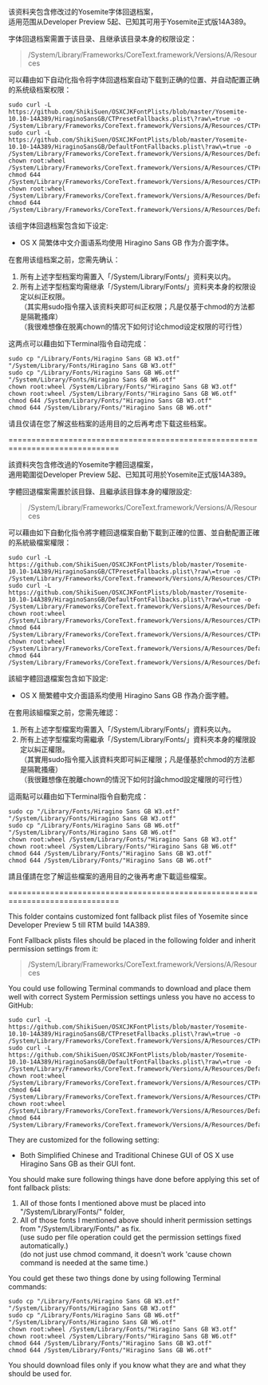 该资料夹包含修改过的Yosemite字体回退档案，<br>
适用范围从Developer Preview 5起、已知其可用于Yosemite正式版14A389。<br>

字体回退档案需置于该目录、且继承该目录本身的权限设定：<br>
> /System/Library/Frameworks/CoreText.framework/Versions/A/Resources<br>

可以藉由如下自动化指令将字体回退档案自动下载到正确的位置、并自动配置正确的系统级档案权限：<br>
<pre><code>sudo curl -L https://github.com/ShikiSuen/OSXCJKFontPlists/blob/master/Yosemite-10.10-14A389/HiraginoSansGB/CTPresetFallbacks.plist\?raw\=true -o /System/Library/Frameworks/CoreText.framework/Versions/A/Resources/CTPresetFallbacks.plist
sudo curl -L https://github.com/ShikiSuen/OSXCJKFontPlists/blob/master/Yosemite-10.10-14A389/HiraginoSansGB/DefaultFontFallbacks.plist\?raw\=true -o /System/Library/Frameworks/CoreText.framework/Versions/A/Resources/DefaultFontFallbacks.plist
chown root:wheel /System/Library/Frameworks/CoreText.framework/Versions/A/Resources/CTPresetFallbacks.plist
chmod 644 /System/Library/Frameworks/CoreText.framework/Versions/A/Resources/CTPresetFallbacks.plist
chown root:wheel /System/Library/Frameworks/CoreText.framework/Versions/A/Resources/DefaultFontFallbacks.plist
chmod 644 /System/Library/Frameworks/CoreText.framework/Versions/A/Resources/DefaultFontFallbacks.plist</code></pre>

该组字体回退档案包含如下设定:<br>

- OS X 简繁体中文介面语系均使用 Hiragino Sans GB 作为介面字体。<br>

在套用该组档案之前，您需先确认：<br>

1. 所有上述字型档案均需置入「/System/Library/Fonts/」资料夹以内。<br>
2. 所有上述字型档案均需继承「/System/Library/Fonts/」资料夹本身的权限设定以纠正权限。<br>
（其实用sudo指令摆入该资料夹即可纠正权限；凡是仅基于chmod的方法都是隔靴搔痒）<br>
（我很难想像在脱离chown的情况下如何讨论chmod设定权限的可行性）<br>

这两点可以藉由如下Terminal指令自动完成：<br>
<pre><code>sudo cp "/Library/Fonts/Hiragino Sans GB W3.otf" "/System/Library/Fonts/Hiragino Sans GB W3.otf"
sudo cp "/Library/Fonts/Hiragino Sans GB W6.otf" "/System/Library/Fonts/Hiragino Sans GB W6.otf"
chown root:wheel /System/Library/Fonts/"Hiragino Sans GB W3.otf"
chown root:wheel /System/Library/Fonts/"Hiragino Sans GB W6.otf"
chmod 644 /System/Library/Fonts/"Hiragino Sans GB W3.otf"
chmod 644 /System/Library/Fonts/"Hiragino Sans GB W6.otf"</code></pre>

请且仅请在您了解这些档案的适用目的之后再考虑下载这些档案。<br>

==============================================================================<br>

該資料夾包含修改過的Yosemite字體回退檔案，<br>
適用範圍從Developer Preview 5起、已知其可用於Yosemite正式版14A389。<br>

字體回退檔案需置於該目錄、且繼承該目錄本身的權限設定:<br>
> /System/Library/Frameworks/CoreText.framework/Versions/A/Resources<br>

可以藉由如下自動化指令將字體回退檔案自動下載到正確的位置、並自動配置正確的系統級檔案權限：<br>
<pre><code>sudo curl -L https://github.com/ShikiSuen/OSXCJKFontPlists/blob/master/Yosemite-10.10-14A389/HiraginoSansGB/CTPresetFallbacks.plist\?raw\=true -o /System/Library/Frameworks/CoreText.framework/Versions/A/Resources/CTPresetFallbacks.plist
sudo curl -L https://github.com/ShikiSuen/OSXCJKFontPlists/blob/master/Yosemite-10.10-14A389/HiraginoSansGB/DefaultFontFallbacks.plist\?raw\=true -o /System/Library/Frameworks/CoreText.framework/Versions/A/Resources/DefaultFontFallbacks.plist
chown root:wheel /System/Library/Frameworks/CoreText.framework/Versions/A/Resources/CTPresetFallbacks.plist
chmod 644 /System/Library/Frameworks/CoreText.framework/Versions/A/Resources/CTPresetFallbacks.plist
chown root:wheel /System/Library/Frameworks/CoreText.framework/Versions/A/Resources/DefaultFontFallbacks.plist
chmod 644 /System/Library/Frameworks/CoreText.framework/Versions/A/Resources/DefaultFontFallbacks.plist</code></pre>

該組字體回退檔案包含如下設定:<br>

- OS X 簡繁體中文介面語系均使用 Hiragino Sans GB 作為介面字體。<br>

在套用該組檔案之前，您需先確認：<br>

1. 所有上述字型檔案均需置入「/System/Library/Fonts/」資料夾以內。<br>
2. 所有上述字型檔案均需繼承「/System/Library/Fonts/」資料夾本身的權限設定以糾正權限。<br>
（其實用sudo指令擺入該資料夾即可糾正權限；凡是僅基於chmod的方法都是隔靴搔癢）<br>
（我很難想像在脫離chown的情況下如何討論chmod設定權限的可行性）<br>

這兩點可以藉由如下Terminal指令自動完成：<br>
<pre><code>sudo cp "/Library/Fonts/Hiragino Sans GB W3.otf" "/System/Library/Fonts/Hiragino Sans GB W3.otf"
sudo cp "/Library/Fonts/Hiragino Sans GB W6.otf" "/System/Library/Fonts/Hiragino Sans GB W6.otf"
chown root:wheel /System/Library/Fonts/"Hiragino Sans GB W3.otf"
chown root:wheel /System/Library/Fonts/"Hiragino Sans GB W6.otf"
chmod 644 /System/Library/Fonts/"Hiragino Sans GB W3.otf"
chmod 644 /System/Library/Fonts/"Hiragino Sans GB W6.otf"</code></pre>

請且僅請在您了解這些檔案的適用目的之後再考慮下載這些檔案。<br>

==============================================================================<br>

This folder contains customized font fallback plist files of Yosemite since Developer Preview 5 till RTM build 14A389.<br>

Font Fallback plists files should be placed in the following folder and inherit permission settings from it:<br>
> /System/Library/Frameworks/CoreText.framework/Versions/A/Resources<br>

You could use following Terminal commands to download and place them well with correct System Permission settings unless you have no access to GitHub:<br>
<pre><code>sudo curl -L https://github.com/ShikiSuen/OSXCJKFontPlists/blob/master/Yosemite-10.10-14A389/HiraginoSansGB/CTPresetFallbacks.plist\?raw\=true -o /System/Library/Frameworks/CoreText.framework/Versions/A/Resources/CTPresetFallbacks.plist
sudo curl -L https://github.com/ShikiSuen/OSXCJKFontPlists/blob/master/Yosemite-10.10-14A389/HiraginoSansGB/DefaultFontFallbacks.plist\?raw\=true -o /System/Library/Frameworks/CoreText.framework/Versions/A/Resources/DefaultFontFallbacks.plist
chown root:wheel /System/Library/Frameworks/CoreText.framework/Versions/A/Resources/CTPresetFallbacks.plist
chmod 644 /System/Library/Frameworks/CoreText.framework/Versions/A/Resources/CTPresetFallbacks.plist
chown root:wheel /System/Library/Frameworks/CoreText.framework/Versions/A/Resources/DefaultFontFallbacks.plist
chmod 644 /System/Library/Frameworks/CoreText.framework/Versions/A/Resources/DefaultFontFallbacks.plist</code></pre>

They are customized for the following setting:<br>

- Both Simplified Chinese and Traditional Chinese GUI of OS X use Hiragino Sans GB as their GUI font.<br>

You should make sure following things have done before applying this set of font fallback plists:<br>

1. All of those fonts I mentioned above must be placed into "/System/Library/Fonts/" folder,<br>
2. All of those fonts I mentioned above should inherit permission settings from "/System/Library/Fonts/" as fix.<br>
(use sudo per file operation could get the permission settings fixed automatically.)<br>
(do not just use chmod command, it doesn't work 'cause chown command is needed at the same time.)<br>

You could get these two things done by using following Terminal commands:<br>
<pre><code>sudo cp "/Library/Fonts/Hiragino Sans GB W3.otf" "/System/Library/Fonts/Hiragino Sans GB W3.otf"
sudo cp "/Library/Fonts/Hiragino Sans GB W6.otf" "/System/Library/Fonts/Hiragino Sans GB W6.otf"
chown root:wheel /System/Library/Fonts/"Hiragino Sans GB W3.otf"
chown root:wheel /System/Library/Fonts/"Hiragino Sans GB W6.otf"
chmod 644 /System/Library/Fonts/"Hiragino Sans GB W3.otf"
chmod 644 /System/Library/Fonts/"Hiragino Sans GB W6.otf"</code></pre>

You should download files only if you know what they are and what they should be used for.<br>